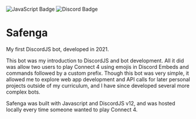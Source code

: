 <a name="top"></a>
![JavaScript Badge](https://img.shields.io/badge/JavaScript-000?logo=javascript&logoColor=F7DF1E&style=for-the-badge)
![Discord Badge](https://img.shields.io/badge/Discord-000?logo=discord&logoColor=5865F2&style=for-the-badge)

# Safenga
My first DiscordJS bot, developed in 2021.

This bot was my introduction to DiscordJS and bot development. All it did was allow two users to play Connect 4 using emojis in Discord Embeds and commands followed by a custom prefix. Though this bot was very simple, it allowed me to explore web app development and API calls for later personal projects outside of my curriculum, and I have since developed several more complex bots.

Safenga was built with Javascript and DiscordJS v12, and was hosted locally every time someone wanted to play Connect 4.
